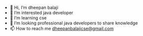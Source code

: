 - 👋 Hi, I’m dheepan balaji 
- 👀 I’m interested java developer
- 🌱 I’m learning cse
- 💞️ I’m looking professional java developers to share knowledge
- 📫 How to reach me dheepanbalajicse@gmail.com


